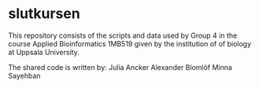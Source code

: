 # slutkursen

This repository consists of the scripts and data used by Group 4 in the course Applied Bioinformatics 1MB519 given by the institution of of biology at Uppsala University. 

The shared code is written by:
Julia Ancker
Alexander Blomlöf
Minna Sayehban
